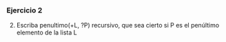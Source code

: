 ### Ejercicio 2

2) Escriba penultimo(+L, ?P) recursivo, que sea cierto si P es el penúltimo elemento de la lista L